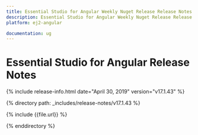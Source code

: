 ```yaml
---
title: Essential Studio for Angular Weekly Nuget Release Release Notes  
description: Essential Studio for Angular Weekly Nuget Release Release Notes  
platform: ej2-angular

documentation: ug
---
```


# Essential Studio for  Angular  Release Notes  

{% include release-info.html date="April 30, 2019"   version="v17.1.43"  %} 

{% directory path: _includes/release-notes/v17.1.43 %}

{% include {{file.url}} %}

{% enddirectory %}

